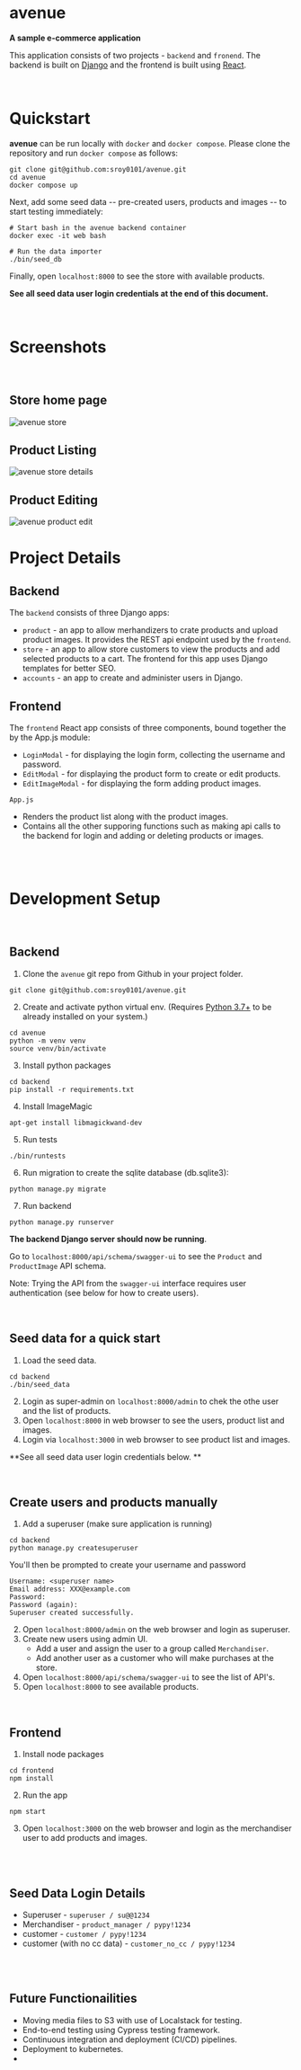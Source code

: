 # avenue

**A sample e-commerce application**

This application consists of two projects - `backend` and `fronend`.
The backend is built on [Django](https://docs.djangoproject.com/en/4.0/) and the frontend is built using [React](https://create-react-app.dev/).

<br/>

# Quickstart
**avenue** can be run locally with `docker` and `docker compose`. Please clone the repository and run `docker compose` as follows:

```
git clone git@github.com:sroy0101/avenue.git
cd avenue
docker compose up
```

Next, add some seed data -- pre-created users, products and images -- to start testing immediately:

```
# Start bash in the avenue backend container
docker exec -it web bash

# Run the data importer
./bin/seed_db
```

Finally, open `localhost:8000` to see the store with available products.


**See all seed data user login credentials at the end of this document.**

<br/>

# Screenshots

<br/>

## Store home page
<img src="./readme_media/avenue_store.png" alt="avenue store">

## Product Listing
<img src="./readme_media/avenue_store_details.png" alt="avenue store details">

## Product Editing
<img src="./readme_media/avenue_product_edit.png" alt="avenue product edit">


# Project Details

## Backend

The `backend` consists of three Django apps:
- `product` - an app to allow merhandizers to crate products and upload product images. It provides the REST api endpoint used by the `frontend`.
- `store` - an app to allow store customers to view the products and add selected products to a cart. The frontend for this app uses Django templates for better SEO.
- `accounts` - an app to create and administer users in Django.

## Frontend

The `frontend` React app consists of three components, bound together the by the App.js module:
- `LoginModal` - for displaying the login form, collecting the username and password.
- `EditModal` - for displaying the product form to create or edit products.
- `EditImageModal` - for displaying the form adding product images.

`App.js`
- Renders the product list along with the product images.
- Contains all the other supporing functions such as making api calls to the backend for login and adding or deleting products or images.


<br/><br/>

# Development Setup
<br/>

## Backend

1. Clone the `avenue` git repo from Github in your project folder.

```
git clone git@github.com:sroy0101/avenue.git
```

2. Create and activate python virtual env.
(Requires [Python 3.7+](https://www.python.org/downloads/) to be already installed on your system.)

```
cd avenue
python -m venv venv
source venv/bin/activate
```

3. Install python packages

```
cd backend
pip install -r requirements.txt

```

4. Install ImageMagic

```
apt-get install libmagickwand-dev
```

5. Run tests

```
./bin/runtests
```

6. Run migration to create the sqlite database (db.sqlite3):

```
python manage.py migrate
```

7. Run backend

```
python manage.py runserver
```

**The backend Django server should now be running**.

Go to `localhost:8000/api/schema/swagger-ui` to see the `Product` and `ProductImage` API schema.

Note: Trying the API from the `swagger-ui` interface requires user authentication (see below for how to create users).

<br/>

## Seed data for a quick start

1. Load the seed data.
```
cd backend
./bin/seed_data
```
2. Login as super-admin on `localhost:8000/admin` to chek the othe user and the list of products.
3. Open `localhost:8000` in web browser to see the users, product list and images.
4. Login via `localhost:3000` in web browser to see product list and images.

**See all seed data user login credentials below. **

<br/>

## Create users and products manually

1. Add a superuser (make sure application is running)
```
cd backend
python manage.py createsuperuser
```

You'll then be prompted to create your username and password
```
Username: <superuser name>
Email address: XXX@example.com
Password:
Password (again):
Superuser created successfully.
```
2. Open `localhost:8000/admin` on the web browser and login as superuser.
3. Create new users using admin UI.
   - Add a user and assign the user to a group called `Merchandiser`.
   - Add another user as a customer who will make purchases at the store.
4. Open `localhost:8000/api/schema/swagger-ui` to see the list of API's.
5. Open `localhost:8000` to see available products.

<br/>

## Frontend

1. Install node packages
```
cd frontend
npm install
```
2. Run the app
```
npm start
```
3. Open `localhost:3000` on the web browser and login as the merchandiser user to add products and images.
<br/>
<br/>

## Seed Data Login Details

* Superuser -  `superuser / su@@1234`
* Merchandiser - `product_manager / pypy!1234`
* customer - `customer / pypy!1234`
* customer (with no cc data) - `customer_no_cc / pypy!1234`
<br/>
<br/>

## Future Functionailities

- Moving media files to S3 with use of Localstack for testing.
- End-to-end testing using Cypress testing framework.
- Continuous integration and deployment (CI/CD) pipelines.
- Deployment to kubernetes.
-